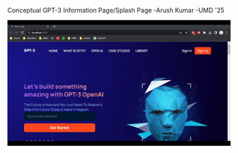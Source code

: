 Conceptual GPT-3 Information Page/Splash Page
-Arush Kumar
-UMD '25

<!-- FINAL PRODUCT [42 seconds] -->

![](https://github.com/02Arush/-ReactJS--Responsive-GPT3-CONCEPT/blob/main/final-product-img/GPT-3-ReactJS-Concept.gif?raw=true)
